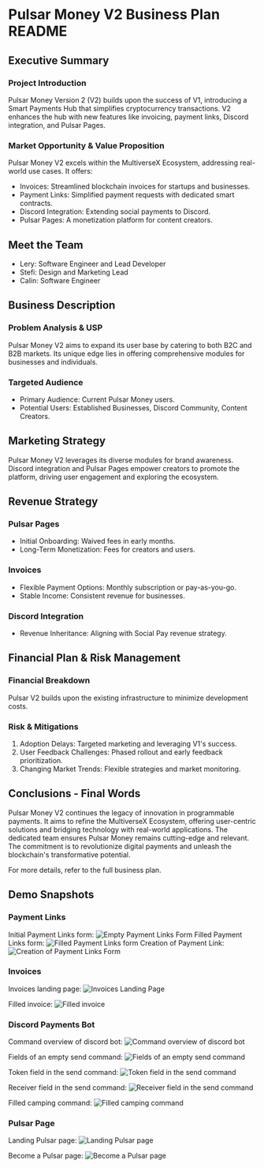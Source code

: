# Pulsar Money V2 Business Plan README

## Executive Summary

### Project Introduction
Pulsar Money Version 2 (V2) builds upon the success of V1, introducing a Smart Payments Hub that simplifies cryptocurrency transactions. V2 enhances the hub with new features like invoicing, payment links, Discord integration, and Pulsar Pages.

### Market Opportunity & Value Proposition
Pulsar Money V2 excels within the MultiverseX Ecosystem, addressing real-world use cases. It offers:
- Invoices: Streamlined blockchain invoices for startups and businesses.
- Payment Links: Simplified payment requests with dedicated smart contracts.
- Discord Integration: Extending social payments to Discord.
- Pulsar Pages: A monetization platform for content creators.

## Meet the Team
- Lery: Software Engineer and Lead Developer
- Stefi: Design and Marketing Lead
- Calin: Software Engineer

## Business Description

### Problem Analysis & USP
Pulsar Money V2 aims to expand its user base by catering to both B2C and B2B markets. Its unique edge lies in offering comprehensive modules for businesses and individuals.

### Targeted Audience
- Primary Audience: Current Pulsar Money users.
- Potential Users: Established Businesses, Discord Community, Content Creators.

## Marketing Strategy
Pulsar Money V2 leverages its diverse modules for brand awareness. Discord integration and Pulsar Pages empower creators to promote the platform, driving user engagement and exploring the ecosystem.

## Revenue Strategy

### Pulsar Pages
- Initial Onboarding: Waived fees in early months.
- Long-Term Monetization: Fees for creators and users.

### Invoices
- Flexible Payment Options: Monthly subscription or pay-as-you-go.
- Stable Income: Consistent revenue for businesses.

### Discord Integration
- Revenue Inheritance: Aligning with Social Pay revenue strategy.

## Financial Plan & Risk Management

### Financial Breakdown
Pulsar V2 builds upon the existing infrastructure to minimize development costs.

### Risk & Mitigations
1. Adoption Delays: Targeted marketing and leveraging V1's success.
2. User Feedback Challenges: Phased rollout and early feedback prioritization.
3. Changing Market Trends: Flexible strategies and market monitoring.

## Conclusions - Final Words
Pulsar Money V2 continues the legacy of innovation in programmable payments. It aims to refine the MultiverseX Ecosystem, offering user-centric solutions and bridging technology with real-world applications. The dedicated team ensures Pulsar Money remains cutting-edge and relevant. The commitment is to revolutionize digital payments and unleash the blockchain's transformative potential.

For more details, refer to the full business plan.


## Demo Snapshots

### Payment Links
Initial Payment Links form:
![Empty Payment Links Form](demoScreenshots/paymentLinks/initialForm.png)
Filled Payment Links form:
![Filled Payment Links form](demoScreenshots/paymentLinks/filledForm.png)
Creation of Payment Link:
![Creation of Payment Links Form](demoScreenshots/paymentLinks/paymentLink.png)

### Invoices
Invoices landing page:
![Invoices Landing Page](demoScreenshots/invoices/invoicesLandingPage.png)

Filled invoice:
![Filled invoice](demoScreenshots/invoices/filledInvoice.png)

### Discord Payments Bot
Command overview of discord bot:
![Command overview of discord bot](demoScreenshots/discordPaymentBot/discordBotCommandOverview.png)

Fields of an empty send command:
![Fields of an empty send command](demoScreenshots/discordPaymentBot/emptySendCommand.png)

Token field in the send command:
![Token field in the send command](demoScreenshots/discordPaymentBot/sendCommandTokenField.png)

Receiver field in the send command:
![Receiver field in the send command](demoScreenshots/discordPaymentBot/sendCommandReceiverField.png)

Filled camping command:
![Filled camping command](demoScreenshots/discordPaymentBot/filledCampaignCommand.png)

### Pulsar Page
Landing Pulsar page:
![Landing Pulsar page](demoScreenshots/pulsarPages/landingPulsarPage.png)

Become a Pulsar page:
![Become a Pulsar page](demoScreenshots/pulsarPages/becomePulsarPage.png)